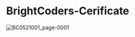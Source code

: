 # BrightCoders-Cerificate
![BC0521001_page-0001](https://user-images.githubusercontent.com/57637591/134390252-a23b259d-0f27-49b8-9d6a-c0b090d35110.jpg)
